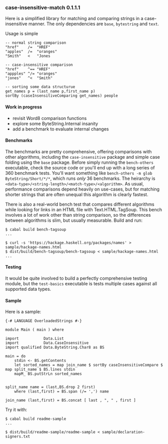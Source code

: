 
### case-insensitive-match 0.1.1.1

Here is a simplified library for matching and comparing strings in a
case-insensitive manner. The only dependencies are `base`, `bytestring` and
`text`.

Usage is simple

    -- normal string comparison
    "href"    /=  "HREF"
    "apples"  /=  "oranges"
    "Smith"   <   "Jones

    -- case-insensitive comparison
    "href"    ^== "HREF"
    "appples" ^/= "oranges"
    "jones"   ^<  "Smith"

    -- sorting some data structurue
    get_names p = (last_name p,first_name p)
    sortBy (caseInsensitiveComparing get_names) people

#### Work in progress

- revisit Word8 comparison functions
- explore some ByteString.Internal insanity
- add a benchmark to evaluate internal changes

#### Benchmarks

The benchmarks are pretty comprehensive, offering comparisons with other
algorithms, including the `case-insensitive` package and simple case folding
using the `base` package. Before simply running the `bench-others` executable,
check the source code or you'll end up with a long series of 360 benchmark
tests. You'll want something like `bench-others -m glob ByteString/Short/*/*`,
which runs _only_ 36 benchmarks. The heirarchy is
`<data-type>/<string-length>/<match-type>/<algorithm>`. As usual, performance
comparisons depend heavily on use-cases, but for matching shorter strings that
are often unequal this algorithm is clearly fastest.

There is also a real-world bench test that compares different algorithms while
looking for links in an HTML file with Text.HTML.TagSoup. This bench involves
a lot of work other than string comparison, so the differences between
algorithms is slim, but usually measurable. Build and run:

    $ cabal build bench-tagsoup
    ...

    $ curl -s 'https://hackage.haskell.org/packages/names' > sample/hackage-names.html
    $ dist/build/bench-tagsoup/bench-tagsoup < sample/hackage-names.html
    ...


#### Testing

It would be quite involved to build a perfectly comprehensive testing module,
but the `test-basics` executable is tests multiple cases against all supported
data types.


#### Sample

Here is a sample:

    {-# LANGUAGE OverloadedStrings #-}

    module Main ( main ) where

    import           Data.List
    import           Data.CaseInsensitive
    import qualified Data.ByteString.Char8 as BS

    main = do
        stdin <- BS.getContents
        let sorted_names = map join_name $ sortBy caseInsensitiveCompare $ map split_name $ BS.lines stdin
        mapM_ BS.putStrLn sorted_names


    split_name name = (last,BS.drop 2 first)
        where (last,first) = BS.span (/= ',') name

    join_name (last,first) = BS.concat [ last , ", " , first ]


Try it with:

    $ cabal build readme-sample
    ...
    
    $ dist/build/readme-sample/readme-sample < sample/declaration-signers.txt


